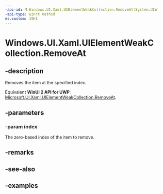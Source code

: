 ```yaml
---
-api-id: M:Windows.UI.Xaml.UIElementWeakCollection.RemoveAt(System.UInt32)
-api-type: winrt method
ms.custom: 19H1
---
```


<!-- Method syntax.
public void UIElementWeakCollection.RemoveAt(UInt32 index)
-->

# Windows.UI.Xaml.UIElementWeakCollection.RemoveAt

## -description

Removes the item at the specified index.

Equivalent **WinUI 2 API for UWP**: [Microsoft.UI.Xaml.UIElementWeakCollection.RemoveAt](/windows/winui/api/microsoft.ui.xaml.uielementweakcollection.removeat).

## -parameters
### -param index

The zero-based index of the item to remove.

## -remarks

## -see-also

## -examples

